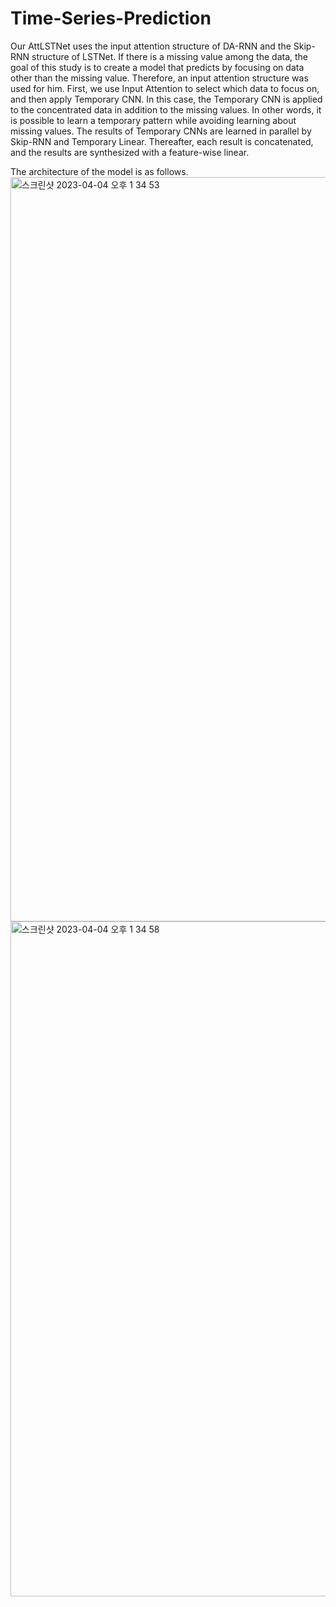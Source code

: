 # Time-Series-Prediction
Our AttLSTNet uses the input attention structure of DA-RNN and the Skip-RNN structure of LSTNet. If there is a missing value among the data, the goal of this study is to create a model that predicts by focusing on data other than the missing value. Therefore, an input attention structure was used for him. First, we use Input Attention to select which data to focus on, and then apply Temporary CNN. In this case, the Temporary CNN is applied to the concentrated data in addition to the missing values. In other words, it is possible to learn a temporary pattern while avoiding learning about missing values. The results of Temporary CNNs are learned in parallel by Skip-RNN and Temporary Linear. Thereafter, each result is concatenated, and the results are synthesized with a feature-wise linear.

The architecture of the model is as follows.
<img width="1191" alt="스크린샷 2023-04-04 오후 1 34 53" src="https://user-images.githubusercontent.com/71031495/229688069-dcec3232-e0ca-453c-8baa-d84c1b4fb1ac.png">
<img width="1080" alt="스크린샷 2023-04-04 오후 1 34 58" src="https://user-images.githubusercontent.com/71031495/229688083-7d107f0c-52a6-4c40-9581-c5c0d69b3bd2.png">
